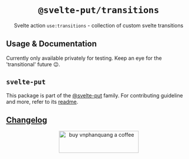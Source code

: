 <div align="center">

# `@svelte-put/transitions`

<!-- [![npm.badge]][npm] [![bundlephobia.badge]][bundlephobia] [![docs.badge]][docs] [![repl.badge]][repl] -->

Svelte action `use:transitions` - collection of custom svelte transitions

</div>

## Usage & Documentation

Currently only available privately for testing. Keep an eye for the 'transitional' future 😉.

<!-- [See the dedicated documentation page here][docs]. -->

## `svelte-put`

This package is part of the [@svelte-put][github.monorepo] family. For contributing guideline and more, refer to its [readme][github.monorepo].

## [Changelog][github.changelog]

<p align="center">
  <a href="https://www.buymeacoffee.com/vnphanquang" target="_blank">
    <img
      src="https://cdn.buymeacoffee.com/buttons/v2/default-yellow.png"
      height="60"
      width="217"
      alt="buy vnphanquang a coffee"
    />
  </a>
</p>

<!-- github specifics -->

[github.monorepo]: https://github.com/vnphanquang/svelte-put
[github.changelog]: https://github.com/vnphanquang/svelte-put/blob/main/packages/actions/transitions/CHANGELOG.md
[github.issues]: https://github.com/vnphanquang/svelte-put/issues?q=

<!-- heading badge -->

[npm.badge]: https://img.shields.io/npm/v/@svelte-put/transitions
[npm]: https://www.npmjs.com/package/@svelte-put/transitions
[bundlephobia.badge]: https://img.shields.io/bundlephobia/minzip/@svelte-put/transitions?label=minzipped
[bundlephobia]: https://bundlephobia.com/package/@svelte-put/transitions
[repl]: https://svelte.dev/repl/9e5f9ee41c2c45aa8523993e357f6e78
[repl.badge]: https://img.shields.io/static/v1?label=&message=Svelte+REPL&logo=svelte&logoColor=fff&color=ff3e00
[docs]: https://svelte-put.vnphanquang.com/docs/transitions
[docs.badge]: https://img.shields.io/badge/-Docs%20Site-blue
